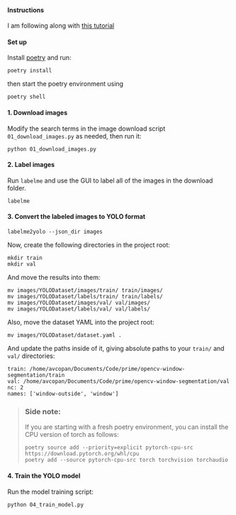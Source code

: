 #### Instructions

I am following along with [this tutorial](https://youtu.be/DMRlOWfRBKU?si=H3yu7fKlFmoUorzu)

#### Set up

Install [poetry](https://python-poetry.org/docs/basic-usage/) and run:
```
poetry install
```
then start the poetry environment using
```
poetry shell
```

#### 1. Download images

Modify the search terms in the image download script `01_download_images.py` as
needed, then run it:
```
python 01_download_images.py
```

#### 2. Label images

Run `labelme` and use the GUI to label all of the images in the download folder.
```
labelme
```

#### 3. Convert the labeled images to YOLO format

```
labelme2yolo --json_dir images
```
Now, create the following directories in the project root:
```
mkdir train
mkdir val
```
And move the results into them:
```
mv images/YOLODataset/images/train/ train/images/
mv images/YOLODataset/labels/train/ train/labels/
mv images/YOLODataset/images/val/ val/images/
mv images/YOLODataset/labels/val/ val/labels/
```
Also, move the dataset YAML into the project root:
```
mv images/YOLODataset/dataset.yaml .
```
And update the paths inside of it, giving absolute paths to your `train/` and `val/` directories:
```
train: /home/avcopan/Documents/Code/prime/opencv-window-segmentation/train
val: /home/avcopan/Documents/Code/prime/opencv-window-segmentation/val
nc: 2
names: ['window-outside', 'window']
```

> ### Side note:
> 
> If you are starting with a fresh poetry environment, you can install the CPU version of torch as follows:
> ```
> poetry source add --priority=explicit pytorch-cpu-src https://download.pytorch.org/whl/cpu
> poetry add --source pytorch-cpu-src torch torchvision torchaudio
> ```

#### 4. Train the YOLO model

Run the model training script:
```
python 04_train_model.py
```

